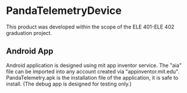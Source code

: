 # PandaTelemetryDevice
This product was developed within the scope of the ELE 401-ELE 402 graduation project.

Android App
------------------------------------------------------------------------------------------------------------------------------------
Android application is designed using mit app inventor service.
The "aia" file can be imported into any account created via "appinventor.mit.edu".
PandaTelemetry.apk is the installation file of the application, it is safe to install. (The debug app is designed for testing only.)

